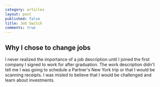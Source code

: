 ```yaml
---
category: articles
layout: post
published: false
title: Job Switch
comments: true
---
```


## Why I chose to change jobs

I never realized the importance of a job description until I joined the first company I signed to work for after graduation. The work description didn't tell me I was going to schedule a Partner's New York trip or that I would be scanning receipts. I was misled to believe that I would be challenged and learn about investments. 
